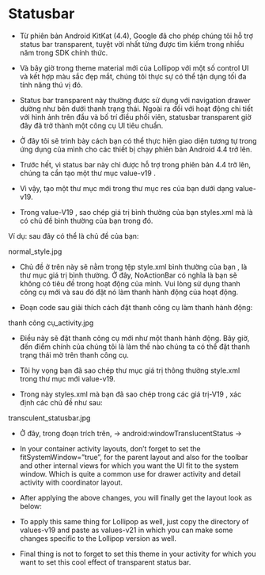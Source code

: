 # Statusbar
- Từ phiên bản Android KitKat (4.4), Google đã cho phép chúng tôi hỗ trợ status bar transparent, tuyệt vời nhất từng được tìm kiếm trong nhiều năm trong SDK chính thức.

- Và bây giờ trong theme material mới của Lollipop với một số control UI và kết hợp màu sắc đẹp mắt, chúng tôi thực sự có thể tận dụng tối đa tính năng thú vị đó.

- Status bar transparent này thường được sử dụng với navigation drawer dường như bên dưới thanh trạng thái. Ngoài ra đối với hoạt động chi tiết với hình ảnh trên đầu và bố trí điều phối viên, statusbar transparent giờ đây đã trở thành một công cụ UI tiêu chuẩn.

- Ở đây tôi sẽ trình bày cách bạn có thể thực hiện giao diện tương tự trong ứng dụng của mình cho các thiết bị chạy phiên bản Android 4.4 trở lên.

- Trước hết, vì status bar này chỉ được hỗ trợ trong phiên bản 4.4 trở lên, chúng ta cần tạo một thư mục value-v19 .

- Vì vậy, tạo một thư mục mới trong thư mục res của bạn dưới dạng value-v19.

- Trong value-V19 , sao chép giá trị bình thường của bạn styles.xml mà là có chủ đề bình thường của bạn trong đó.

Ví dụ: sau đây có thể là chủ đề của bạn:

normal_style.jpg

- Chủ đề ở trên này sẽ nằm trong tệp style.xml bình thường của bạn , là thư mục giá trị bình thường. Ở đây, NoActionBar có nghĩa là bạn sẽ không có tiêu đề trong hoạt động của mình. Vui lòng sử dụng thanh công cụ mới và sau đó đặt nó làm thanh hành động của hoạt động.

- Đoạn code sau giải thích cách đặt thanh công cụ làm thanh hành động:

thanh công cụ_activity.jpg

- Điều này sẽ đặt thanh công cụ mới như một thanh hành động. Bây giờ, đến điểm chính của chúng tôi là làm thế nào chúng ta có thể đặt thanh trạng thái mờ trên thanh công cụ.

- Tôi hy vọng bạn đã sao chép thư mục giá trị thông thường style.xml trong thư mục mới value-v19. 

- Trong này styles.xml mà bạn đã sao chép trong các giá trị-V19 , xác định các chủ đề như sau:

transculent_statusbar.jpg

- Ở đây, trong đoạn trích trên, -> android:windowTranslucentStatus -> 

- In your container activity layouts, don’t forget to set the fitSystemWindow=”true”, for the parent layout and also for the toolbar and other internal views for which you want the UI fit to the system window. Which is quite a common use for drawer activity and detail activity with coordinator layout.

- After applying the above changes, you will finally get the layout look as below:


- To apply this same thing for Lollipop as well, just copy the directory of values-v19 and paste as values-v21 in which you can make some changes specific to the Lollipop version as well.

- Final thing is not to forget to set this theme in your activity for which you want to set this cool effect of transparent status bar.

 

 

